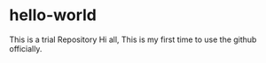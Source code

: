# hello-world
This is a trial Repository
Hi all, This is my first time to use the github officially.
